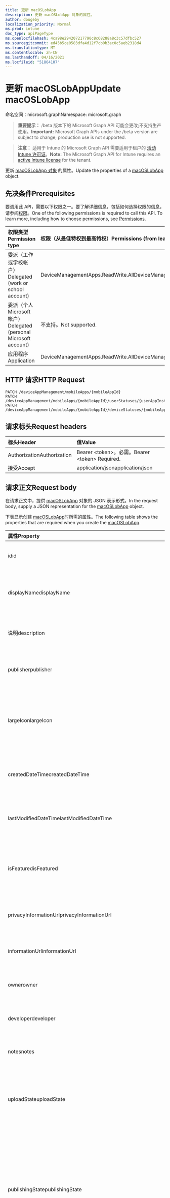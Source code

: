 ```yaml
---
title: 更新 macOSLobApp
description: 更新 macOSLobApp 对象的属性。
author: dougeby
localization_priority: Normal
ms.prod: intune
doc_type: apiPageType
ms.openlocfilehash: 4ca98e294207217790c8c68288a8c3c57dfbc527
ms.sourcegitcommit: ed45b5ce0583dfa4d12f7cb0b3ac0c5aeb2318d4
ms.translationtype: MT
ms.contentlocale: zh-CN
ms.lasthandoff: 04/16/2021
ms.locfileid: "51864107"
---
```

# <a name="update-macoslobapp"></a><span data-ttu-id="52221-103">更新 macOSLobApp</span><span class="sxs-lookup"><span data-stu-id="52221-103">Update macOSLobApp</span></span>

<span data-ttu-id="52221-104">命名空间：microsoft.graph</span><span class="sxs-lookup"><span data-stu-id="52221-104">Namespace: microsoft.graph</span></span>

> <span data-ttu-id="52221-105">**重要提示：** /beta 版本下的 Microsoft Graph API 可能会更改;不支持生产使用。</span><span class="sxs-lookup"><span data-stu-id="52221-105">**Important:** Microsoft Graph APIs under the /beta version are subject to change; production use is not supported.</span></span>

> <span data-ttu-id="52221-106">**注意：** 适用于 Intune 的 Microsoft Graph API 需要适用于租户的 [活动 Intune 许可证](https://go.microsoft.com/fwlink/?linkid=839381)。</span><span class="sxs-lookup"><span data-stu-id="52221-106">**Note:** The Microsoft Graph API for Intune requires an [active Intune license](https://go.microsoft.com/fwlink/?linkid=839381) for the tenant.</span></span>

<span data-ttu-id="52221-107">更新 [macOSLobApp 对象](../resources/intune-apps-macoslobapp.md) 的属性。</span><span class="sxs-lookup"><span data-stu-id="52221-107">Update the properties of a [macOSLobApp](../resources/intune-apps-macoslobapp.md) object.</span></span>

## <a name="prerequisites"></a><span data-ttu-id="52221-108">先决条件</span><span class="sxs-lookup"><span data-stu-id="52221-108">Prerequisites</span></span>
<span data-ttu-id="52221-p101">要调用此 API，需要以下权限之一。要了解详细信息，包括如何选择权限的信息，请参阅[权限](/graph/permissions-reference)。</span><span class="sxs-lookup"><span data-stu-id="52221-p101">One of the following permissions is required to call this API. To learn more, including how to choose permissions, see [Permissions](/graph/permissions-reference).</span></span>

|<span data-ttu-id="52221-111">权限类型</span><span class="sxs-lookup"><span data-stu-id="52221-111">Permission type</span></span>|<span data-ttu-id="52221-112">权限（从最低特权到最高特权）</span><span class="sxs-lookup"><span data-stu-id="52221-112">Permissions (from least to most privileged)</span></span>|
|:---|:---|
|<span data-ttu-id="52221-113">委派（工作或学校帐户）</span><span class="sxs-lookup"><span data-stu-id="52221-113">Delegated (work or school account)</span></span>|<span data-ttu-id="52221-114">DeviceManagementApps.ReadWrite.All</span><span class="sxs-lookup"><span data-stu-id="52221-114">DeviceManagementApps.ReadWrite.All</span></span>|
|<span data-ttu-id="52221-115">委派（个人 Microsoft 帐户）</span><span class="sxs-lookup"><span data-stu-id="52221-115">Delegated (personal Microsoft account)</span></span>|<span data-ttu-id="52221-116">不支持。</span><span class="sxs-lookup"><span data-stu-id="52221-116">Not supported.</span></span>|
|<span data-ttu-id="52221-117">应用程序</span><span class="sxs-lookup"><span data-stu-id="52221-117">Application</span></span>|<span data-ttu-id="52221-118">DeviceManagementApps.ReadWrite.All</span><span class="sxs-lookup"><span data-stu-id="52221-118">DeviceManagementApps.ReadWrite.All</span></span>|

## <a name="http-request"></a><span data-ttu-id="52221-119">HTTP 请求</span><span class="sxs-lookup"><span data-stu-id="52221-119">HTTP Request</span></span>
<!-- {
  "blockType": "ignored"
}
-->
``` http
PATCH /deviceAppManagement/mobileApps/{mobileAppId}
PATCH /deviceAppManagement/mobileApps/{mobileAppId}/userStatuses/{userAppInstallStatusId}/app
PATCH /deviceAppManagement/mobileApps/{mobileAppId}/deviceStatuses/{mobileAppInstallStatusId}/app
```

## <a name="request-headers"></a><span data-ttu-id="52221-120">请求标头</span><span class="sxs-lookup"><span data-stu-id="52221-120">Request headers</span></span>
|<span data-ttu-id="52221-121">标头</span><span class="sxs-lookup"><span data-stu-id="52221-121">Header</span></span>|<span data-ttu-id="52221-122">值</span><span class="sxs-lookup"><span data-stu-id="52221-122">Value</span></span>|
|:---|:---|
|<span data-ttu-id="52221-123">Authorization</span><span class="sxs-lookup"><span data-stu-id="52221-123">Authorization</span></span>|<span data-ttu-id="52221-124">Bearer &lt;token&gt;。必需。</span><span class="sxs-lookup"><span data-stu-id="52221-124">Bearer &lt;token&gt; Required.</span></span>|
|<span data-ttu-id="52221-125">接受</span><span class="sxs-lookup"><span data-stu-id="52221-125">Accept</span></span>|<span data-ttu-id="52221-126">application/json</span><span class="sxs-lookup"><span data-stu-id="52221-126">application/json</span></span>|

## <a name="request-body"></a><span data-ttu-id="52221-127">请求正文</span><span class="sxs-lookup"><span data-stu-id="52221-127">Request body</span></span>
<span data-ttu-id="52221-128">在请求正文中，提供 [macOSLobApp](../resources/intune-apps-macoslobapp.md) 对象的 JSON 表示形式。</span><span class="sxs-lookup"><span data-stu-id="52221-128">In the request body, supply a JSON representation for the [macOSLobApp](../resources/intune-apps-macoslobapp.md) object.</span></span>

<span data-ttu-id="52221-129">下表显示创建 [macOSLobApp](../resources/intune-apps-macoslobapp.md)时所需的属性。</span><span class="sxs-lookup"><span data-stu-id="52221-129">The following table shows the properties that are required when you create the [macOSLobApp](../resources/intune-apps-macoslobapp.md).</span></span>

|<span data-ttu-id="52221-130">属性</span><span class="sxs-lookup"><span data-stu-id="52221-130">Property</span></span>|<span data-ttu-id="52221-131">类型</span><span class="sxs-lookup"><span data-stu-id="52221-131">Type</span></span>|<span data-ttu-id="52221-132">说明</span><span class="sxs-lookup"><span data-stu-id="52221-132">Description</span></span>|
|:---|:---|:---|
|<span data-ttu-id="52221-133">id</span><span class="sxs-lookup"><span data-stu-id="52221-133">id</span></span>|<span data-ttu-id="52221-134">String</span><span class="sxs-lookup"><span data-stu-id="52221-134">String</span></span>|<span data-ttu-id="52221-135">实体的键。</span><span class="sxs-lookup"><span data-stu-id="52221-135">Key of the entity.</span></span> <span data-ttu-id="52221-136">继承自 [mobileApp](../resources/intune-shared-mobileapp.md)</span><span class="sxs-lookup"><span data-stu-id="52221-136">Inherited from [mobileApp](../resources/intune-shared-mobileapp.md)</span></span>|
|<span data-ttu-id="52221-137">displayName</span><span class="sxs-lookup"><span data-stu-id="52221-137">displayName</span></span>|<span data-ttu-id="52221-138">String</span><span class="sxs-lookup"><span data-stu-id="52221-138">String</span></span>|<span data-ttu-id="52221-139">管理员提供或导入的应用标题。</span><span class="sxs-lookup"><span data-stu-id="52221-139">The admin provided or imported title of the app.</span></span> <span data-ttu-id="52221-140">继承自 [mobileApp](../resources/intune-shared-mobileapp.md)</span><span class="sxs-lookup"><span data-stu-id="52221-140">Inherited from [mobileApp](../resources/intune-shared-mobileapp.md)</span></span>|
|<span data-ttu-id="52221-141">说明</span><span class="sxs-lookup"><span data-stu-id="52221-141">description</span></span>|<span data-ttu-id="52221-142">String</span><span class="sxs-lookup"><span data-stu-id="52221-142">String</span></span>|<span data-ttu-id="52221-143">应用的说明。</span><span class="sxs-lookup"><span data-stu-id="52221-143">The description of the app.</span></span> <span data-ttu-id="52221-144">继承自 [mobileApp](../resources/intune-shared-mobileapp.md)</span><span class="sxs-lookup"><span data-stu-id="52221-144">Inherited from [mobileApp](../resources/intune-shared-mobileapp.md)</span></span>|
|<span data-ttu-id="52221-145">publisher</span><span class="sxs-lookup"><span data-stu-id="52221-145">publisher</span></span>|<span data-ttu-id="52221-146">String</span><span class="sxs-lookup"><span data-stu-id="52221-146">String</span></span>|<span data-ttu-id="52221-147">应用的发布者。</span><span class="sxs-lookup"><span data-stu-id="52221-147">The publisher of the app.</span></span> <span data-ttu-id="52221-148">继承自 [mobileApp](../resources/intune-shared-mobileapp.md)</span><span class="sxs-lookup"><span data-stu-id="52221-148">Inherited from [mobileApp](../resources/intune-shared-mobileapp.md)</span></span>|
|<span data-ttu-id="52221-149">largeIcon</span><span class="sxs-lookup"><span data-stu-id="52221-149">largeIcon</span></span>|[<span data-ttu-id="52221-150">mimeContent</span><span class="sxs-lookup"><span data-stu-id="52221-150">mimeContent</span></span>](../resources/intune-shared-mimecontent.md)|<span data-ttu-id="52221-151">要显示在应用详细信息中并用于图标上传的大图标。</span><span class="sxs-lookup"><span data-stu-id="52221-151">The large icon, to be displayed in the app details and used for upload of the icon.</span></span> <span data-ttu-id="52221-152">继承自 [mobileApp](../resources/intune-shared-mobileapp.md)</span><span class="sxs-lookup"><span data-stu-id="52221-152">Inherited from [mobileApp](../resources/intune-shared-mobileapp.md)</span></span>|
|<span data-ttu-id="52221-153">createdDateTime</span><span class="sxs-lookup"><span data-stu-id="52221-153">createdDateTime</span></span>|<span data-ttu-id="52221-154">DateTimeOffset</span><span class="sxs-lookup"><span data-stu-id="52221-154">DateTimeOffset</span></span>|<span data-ttu-id="52221-155">创建应用的日期和时间。</span><span class="sxs-lookup"><span data-stu-id="52221-155">The date and time the app was created.</span></span> <span data-ttu-id="52221-156">继承自 [mobileApp](../resources/intune-shared-mobileapp.md)</span><span class="sxs-lookup"><span data-stu-id="52221-156">Inherited from [mobileApp](../resources/intune-shared-mobileapp.md)</span></span>|
|<span data-ttu-id="52221-157">lastModifiedDateTime</span><span class="sxs-lookup"><span data-stu-id="52221-157">lastModifiedDateTime</span></span>|<span data-ttu-id="52221-158">DateTimeOffset</span><span class="sxs-lookup"><span data-stu-id="52221-158">DateTimeOffset</span></span>|<span data-ttu-id="52221-159">上次修改应用的日期和时间。</span><span class="sxs-lookup"><span data-stu-id="52221-159">The date and time the app was last modified.</span></span> <span data-ttu-id="52221-160">继承自 [mobileApp](../resources/intune-shared-mobileapp.md)</span><span class="sxs-lookup"><span data-stu-id="52221-160">Inherited from [mobileApp](../resources/intune-shared-mobileapp.md)</span></span>|
|<span data-ttu-id="52221-161">isFeatured</span><span class="sxs-lookup"><span data-stu-id="52221-161">isFeatured</span></span>|<span data-ttu-id="52221-162">Boolean</span><span class="sxs-lookup"><span data-stu-id="52221-162">Boolean</span></span>|<span data-ttu-id="52221-163">指示应用是否被管理员标记为特色的值。继承自 [mobileApp](../resources/intune-shared-mobileapp.md)</span><span class="sxs-lookup"><span data-stu-id="52221-163">The value indicating whether the app is marked as featured by the admin. Inherited from [mobileApp](../resources/intune-shared-mobileapp.md)</span></span>|
|<span data-ttu-id="52221-164">privacyInformationUrl</span><span class="sxs-lookup"><span data-stu-id="52221-164">privacyInformationUrl</span></span>|<span data-ttu-id="52221-165">String</span><span class="sxs-lookup"><span data-stu-id="52221-165">String</span></span>|<span data-ttu-id="52221-166">隐私声明 URL。</span><span class="sxs-lookup"><span data-stu-id="52221-166">The privacy statement Url.</span></span> <span data-ttu-id="52221-167">继承自 [mobileApp](../resources/intune-shared-mobileapp.md)</span><span class="sxs-lookup"><span data-stu-id="52221-167">Inherited from [mobileApp](../resources/intune-shared-mobileapp.md)</span></span>|
|<span data-ttu-id="52221-168">informationUrl</span><span class="sxs-lookup"><span data-stu-id="52221-168">informationUrl</span></span>|<span data-ttu-id="52221-169">String</span><span class="sxs-lookup"><span data-stu-id="52221-169">String</span></span>|<span data-ttu-id="52221-170">详细信息 URL。</span><span class="sxs-lookup"><span data-stu-id="52221-170">The more information Url.</span></span> <span data-ttu-id="52221-171">继承自 [mobileApp](../resources/intune-shared-mobileapp.md)</span><span class="sxs-lookup"><span data-stu-id="52221-171">Inherited from [mobileApp](../resources/intune-shared-mobileapp.md)</span></span>|
|<span data-ttu-id="52221-172">owner</span><span class="sxs-lookup"><span data-stu-id="52221-172">owner</span></span>|<span data-ttu-id="52221-173">String</span><span class="sxs-lookup"><span data-stu-id="52221-173">String</span></span>|<span data-ttu-id="52221-174">应用的所有者。</span><span class="sxs-lookup"><span data-stu-id="52221-174">The owner of the app.</span></span> <span data-ttu-id="52221-175">继承自 [mobileApp](../resources/intune-shared-mobileapp.md)</span><span class="sxs-lookup"><span data-stu-id="52221-175">Inherited from [mobileApp](../resources/intune-shared-mobileapp.md)</span></span>|
|<span data-ttu-id="52221-176">developer</span><span class="sxs-lookup"><span data-stu-id="52221-176">developer</span></span>|<span data-ttu-id="52221-177">String</span><span class="sxs-lookup"><span data-stu-id="52221-177">String</span></span>|<span data-ttu-id="52221-178">应用的开发者。</span><span class="sxs-lookup"><span data-stu-id="52221-178">The developer of the app.</span></span> <span data-ttu-id="52221-179">继承自 [mobileApp](../resources/intune-shared-mobileapp.md)</span><span class="sxs-lookup"><span data-stu-id="52221-179">Inherited from [mobileApp](../resources/intune-shared-mobileapp.md)</span></span>|
|<span data-ttu-id="52221-180">notes</span><span class="sxs-lookup"><span data-stu-id="52221-180">notes</span></span>|<span data-ttu-id="52221-181">String</span><span class="sxs-lookup"><span data-stu-id="52221-181">String</span></span>|<span data-ttu-id="52221-182">应用的备注。</span><span class="sxs-lookup"><span data-stu-id="52221-182">Notes for the app.</span></span> <span data-ttu-id="52221-183">继承自 [mobileApp](../resources/intune-shared-mobileapp.md)</span><span class="sxs-lookup"><span data-stu-id="52221-183">Inherited from [mobileApp](../resources/intune-shared-mobileapp.md)</span></span>|
|<span data-ttu-id="52221-184">uploadState</span><span class="sxs-lookup"><span data-stu-id="52221-184">uploadState</span></span>|<span data-ttu-id="52221-185">Int32</span><span class="sxs-lookup"><span data-stu-id="52221-185">Int32</span></span>|<span data-ttu-id="52221-186">上载状态。</span><span class="sxs-lookup"><span data-stu-id="52221-186">The upload state.</span></span> <span data-ttu-id="52221-187">可能的值是：0 - `Not Ready` 、1 - `Ready` 、2 - `Processing` 。</span><span class="sxs-lookup"><span data-stu-id="52221-187">Possible values are: 0 - `Not Ready`, 1 - `Ready`, 2 - `Processing`.</span></span> <span data-ttu-id="52221-188">继承自 [mobileApp](../resources/intune-shared-mobileapp.md)</span><span class="sxs-lookup"><span data-stu-id="52221-188">Inherited from [mobileApp](../resources/intune-shared-mobileapp.md)</span></span>|
|<span data-ttu-id="52221-189">publishingState</span><span class="sxs-lookup"><span data-stu-id="52221-189">publishingState</span></span>|[<span data-ttu-id="52221-190">mobileAppPublishingState</span><span class="sxs-lookup"><span data-stu-id="52221-190">mobileAppPublishingState</span></span>](../resources/intune-apps-mobileapppublishingstate.md)|<span data-ttu-id="52221-191">应用的发布状态。</span><span class="sxs-lookup"><span data-stu-id="52221-191">The publishing state for the app.</span></span> <span data-ttu-id="52221-192">除非应用已发布，否则无法分配应用。</span><span class="sxs-lookup"><span data-stu-id="52221-192">The app cannot be assigned unless the app is published.</span></span> <span data-ttu-id="52221-193">继承自 [mobileApp](../resources/intune-shared-mobileapp.md)。</span><span class="sxs-lookup"><span data-stu-id="52221-193">Inherited from [mobileApp](../resources/intune-shared-mobileapp.md).</span></span> <span data-ttu-id="52221-194">可取值为：`notPublished`、`processing`、`published`。</span><span class="sxs-lookup"><span data-stu-id="52221-194">Possible values are: `notPublished`, `processing`, `published`.</span></span>|
|<span data-ttu-id="52221-195">isAssigned</span><span class="sxs-lookup"><span data-stu-id="52221-195">isAssigned</span></span>|<span data-ttu-id="52221-196">Boolean</span><span class="sxs-lookup"><span data-stu-id="52221-196">Boolean</span></span>|<span data-ttu-id="52221-197">指示是否将应用分配给至少一个组的值。</span><span class="sxs-lookup"><span data-stu-id="52221-197">The value indicating whether the app is assigned to at least one group.</span></span> <span data-ttu-id="52221-198">继承自 [mobileApp](../resources/intune-shared-mobileapp.md)</span><span class="sxs-lookup"><span data-stu-id="52221-198">Inherited from [mobileApp](../resources/intune-shared-mobileapp.md)</span></span>|
|<span data-ttu-id="52221-199">roleScopeTagIds</span><span class="sxs-lookup"><span data-stu-id="52221-199">roleScopeTagIds</span></span>|<span data-ttu-id="52221-200">String 集合</span><span class="sxs-lookup"><span data-stu-id="52221-200">String collection</span></span>|<span data-ttu-id="52221-201">此移动应用的范围标记 ID 列表。</span><span class="sxs-lookup"><span data-stu-id="52221-201">List of scope tag ids for this mobile app.</span></span> <span data-ttu-id="52221-202">继承自 [mobileApp](../resources/intune-shared-mobileapp.md)</span><span class="sxs-lookup"><span data-stu-id="52221-202">Inherited from [mobileApp](../resources/intune-shared-mobileapp.md)</span></span>|
|<span data-ttu-id="52221-203">dependentAppCount</span><span class="sxs-lookup"><span data-stu-id="52221-203">dependentAppCount</span></span>|<span data-ttu-id="52221-204">Int32</span><span class="sxs-lookup"><span data-stu-id="52221-204">Int32</span></span>|<span data-ttu-id="52221-205">子应用具有的依赖项总数。</span><span class="sxs-lookup"><span data-stu-id="52221-205">The total number of dependencies the child app has.</span></span> <span data-ttu-id="52221-206">继承自 [mobileApp](../resources/intune-shared-mobileapp.md)</span><span class="sxs-lookup"><span data-stu-id="52221-206">Inherited from [mobileApp](../resources/intune-shared-mobileapp.md)</span></span>|
|<span data-ttu-id="52221-207">supersedingAppCount</span><span class="sxs-lookup"><span data-stu-id="52221-207">supersedingAppCount</span></span>|<span data-ttu-id="52221-208">Int32</span><span class="sxs-lookup"><span data-stu-id="52221-208">Int32</span></span>|<span data-ttu-id="52221-209">此应用直接或间接取代的应用总数。</span><span class="sxs-lookup"><span data-stu-id="52221-209">The total number of apps this app directly or indirectly supersedes.</span></span> <span data-ttu-id="52221-210">继承自 [mobileApp](../resources/intune-shared-mobileapp.md)</span><span class="sxs-lookup"><span data-stu-id="52221-210">Inherited from [mobileApp](../resources/intune-shared-mobileapp.md)</span></span>|
|<span data-ttu-id="52221-211">supersededAppCount</span><span class="sxs-lookup"><span data-stu-id="52221-211">supersededAppCount</span></span>|<span data-ttu-id="52221-212">Int32</span><span class="sxs-lookup"><span data-stu-id="52221-212">Int32</span></span>|<span data-ttu-id="52221-213">此应用直接或间接被取代的应用总数。</span><span class="sxs-lookup"><span data-stu-id="52221-213">The total number of apps this app is directly or indirectly superseded by.</span></span> <span data-ttu-id="52221-214">继承自 [mobileApp](../resources/intune-shared-mobileapp.md)</span><span class="sxs-lookup"><span data-stu-id="52221-214">Inherited from [mobileApp](../resources/intune-shared-mobileapp.md)</span></span>|
|<span data-ttu-id="52221-215">committedContentVersion</span><span class="sxs-lookup"><span data-stu-id="52221-215">committedContentVersion</span></span>|<span data-ttu-id="52221-216">String</span><span class="sxs-lookup"><span data-stu-id="52221-216">String</span></span>|<span data-ttu-id="52221-217">内部提交的内容版本。</span><span class="sxs-lookup"><span data-stu-id="52221-217">The internal committed content version.</span></span> <span data-ttu-id="52221-218">继承自 [mobileLobApp](../resources/intune-apps-mobilelobapp.md)</span><span class="sxs-lookup"><span data-stu-id="52221-218">Inherited from [mobileLobApp](../resources/intune-apps-mobilelobapp.md)</span></span>|
|<span data-ttu-id="52221-219">fileName</span><span class="sxs-lookup"><span data-stu-id="52221-219">fileName</span></span>|<span data-ttu-id="52221-220">String</span><span class="sxs-lookup"><span data-stu-id="52221-220">String</span></span>|<span data-ttu-id="52221-221">主 Lob 应用程序文件的名称。</span><span class="sxs-lookup"><span data-stu-id="52221-221">The name of the main Lob application file.</span></span> <span data-ttu-id="52221-222">继承自 [mobileLobApp](../resources/intune-apps-mobilelobapp.md)</span><span class="sxs-lookup"><span data-stu-id="52221-222">Inherited from [mobileLobApp](../resources/intune-apps-mobilelobapp.md)</span></span>|
|<span data-ttu-id="52221-223">size</span><span class="sxs-lookup"><span data-stu-id="52221-223">size</span></span>|<span data-ttu-id="52221-224">Int64</span><span class="sxs-lookup"><span data-stu-id="52221-224">Int64</span></span>|<span data-ttu-id="52221-225">总大小，包括所有已上传文件。</span><span class="sxs-lookup"><span data-stu-id="52221-225">The total size, including all uploaded files.</span></span> <span data-ttu-id="52221-226">继承自 [mobileLobApp](../resources/intune-apps-mobilelobapp.md)</span><span class="sxs-lookup"><span data-stu-id="52221-226">Inherited from [mobileLobApp](../resources/intune-apps-mobilelobapp.md)</span></span>|
|<span data-ttu-id="52221-227">bundleId</span><span class="sxs-lookup"><span data-stu-id="52221-227">bundleId</span></span>|<span data-ttu-id="52221-228">String</span><span class="sxs-lookup"><span data-stu-id="52221-228">String</span></span>|<span data-ttu-id="52221-229">捆绑包 ID。</span><span class="sxs-lookup"><span data-stu-id="52221-229">The bundle id.</span></span>|
|<span data-ttu-id="52221-230">minimumSupportedOperatingSystem</span><span class="sxs-lookup"><span data-stu-id="52221-230">minimumSupportedOperatingSystem</span></span>|[<span data-ttu-id="52221-231">macOSMinimumOperatingSystem</span><span class="sxs-lookup"><span data-stu-id="52221-231">macOSMinimumOperatingSystem</span></span>](../resources/intune-apps-macosminimumoperatingsystem.md)|<span data-ttu-id="52221-232">最低适用操作系统的值。</span><span class="sxs-lookup"><span data-stu-id="52221-232">The value for the minimum applicable operating system.</span></span>|
|<span data-ttu-id="52221-233">buildNumber</span><span class="sxs-lookup"><span data-stu-id="52221-233">buildNumber</span></span>|<span data-ttu-id="52221-234">String</span><span class="sxs-lookup"><span data-stu-id="52221-234">String</span></span>|<span data-ttu-id="52221-235">MacOS 业务线 (LoB) 号。</span><span class="sxs-lookup"><span data-stu-id="52221-235">The build number of MacOS Line of Business (LoB) app.</span></span>|
|<span data-ttu-id="52221-236">versionNumber</span><span class="sxs-lookup"><span data-stu-id="52221-236">versionNumber</span></span>|<span data-ttu-id="52221-237">String</span><span class="sxs-lookup"><span data-stu-id="52221-237">String</span></span>|<span data-ttu-id="52221-238">MacOS 业务线 (LoB) 版本号。</span><span class="sxs-lookup"><span data-stu-id="52221-238">The version number of MacOS Line of Business (LoB) app.</span></span>|
|<span data-ttu-id="52221-239">childApps</span><span class="sxs-lookup"><span data-stu-id="52221-239">childApps</span></span>|<span data-ttu-id="52221-240">[macOSLobChildApp](../resources/intune-apps-macoslobchildapp.md) 集合</span><span class="sxs-lookup"><span data-stu-id="52221-240">[macOSLobChildApp](../resources/intune-apps-macoslobchildapp.md) collection</span></span>|<span data-ttu-id="52221-241">此捆绑包中的应用列表</span><span class="sxs-lookup"><span data-stu-id="52221-241">The app list in this bundle package</span></span>|
|<span data-ttu-id="52221-242">identityVersion</span><span class="sxs-lookup"><span data-stu-id="52221-242">identityVersion</span></span>|<span data-ttu-id="52221-243">String</span><span class="sxs-lookup"><span data-stu-id="52221-243">String</span></span>|<span data-ttu-id="52221-244">标识版本。</span><span class="sxs-lookup"><span data-stu-id="52221-244">The identity version.</span></span>|
|<span data-ttu-id="52221-245">md5HashChunkSize</span><span class="sxs-lookup"><span data-stu-id="52221-245">md5HashChunkSize</span></span>|<span data-ttu-id="52221-246">Int32</span><span class="sxs-lookup"><span data-stu-id="52221-246">Int32</span></span>|<span data-ttu-id="52221-247">MD5 哈希的区块大小</span><span class="sxs-lookup"><span data-stu-id="52221-247">The chunk size for MD5 hash</span></span>|
|<span data-ttu-id="52221-248">md5Hash</span><span class="sxs-lookup"><span data-stu-id="52221-248">md5Hash</span></span>|<span data-ttu-id="52221-249">String 集合</span><span class="sxs-lookup"><span data-stu-id="52221-249">String collection</span></span>|<span data-ttu-id="52221-250">MD5 哈希代码</span><span class="sxs-lookup"><span data-stu-id="52221-250">The MD5 hash codes</span></span>|
|<span data-ttu-id="52221-251">ignoreVersionDetection</span><span class="sxs-lookup"><span data-stu-id="52221-251">ignoreVersionDetection</span></span>|<span data-ttu-id="52221-252">Boolean</span><span class="sxs-lookup"><span data-stu-id="52221-252">Boolean</span></span>|<span data-ttu-id="52221-253">控制应用的版本是否将用于检测安装在设备上的应用的布尔值。</span><span class="sxs-lookup"><span data-stu-id="52221-253">A boolean to control whether the app's version will be used to detect the app after it is installed on a device.</span></span> <span data-ttu-id="52221-254">对于使用自我更新功能 (macOS (LoB) 设置为 true。</span><span class="sxs-lookup"><span data-stu-id="52221-254">Set this to true for macOS Line of Business (LoB) apps that use a self update feature.</span></span>|
|<span data-ttu-id="52221-255">installAsManaged</span><span class="sxs-lookup"><span data-stu-id="52221-255">installAsManaged</span></span>|<span data-ttu-id="52221-256">Boolean</span><span class="sxs-lookup"><span data-stu-id="52221-256">Boolean</span></span>|<span data-ttu-id="52221-257">用于控制应用是否将安装为托管应用的布尔值 (macOS 11.0 和其他 PKG) 。</span><span class="sxs-lookup"><span data-stu-id="52221-257">A boolean to control whether the app will be installed as managed (requires macOS 11.0 and other PKG restrictions).</span></span>|



## <a name="response"></a><span data-ttu-id="52221-258">响应</span><span class="sxs-lookup"><span data-stu-id="52221-258">Response</span></span>
<span data-ttu-id="52221-259">如果成功，此方法在响应正文中返回 响应代码和更新的 `200 OK` [macOSLobApp](../resources/intune-apps-macoslobapp.md) 对象。</span><span class="sxs-lookup"><span data-stu-id="52221-259">If successful, this method returns a `200 OK` response code and an updated [macOSLobApp](../resources/intune-apps-macoslobapp.md) object in the response body.</span></span>

## <a name="example"></a><span data-ttu-id="52221-260">示例</span><span class="sxs-lookup"><span data-stu-id="52221-260">Example</span></span>

### <a name="request"></a><span data-ttu-id="52221-261">请求</span><span class="sxs-lookup"><span data-stu-id="52221-261">Request</span></span>
<span data-ttu-id="52221-262">下面是一个请求示例。</span><span class="sxs-lookup"><span data-stu-id="52221-262">Here is an example of the request.</span></span>
``` http
PATCH https://graph.microsoft.com/beta/deviceAppManagement/mobileApps/{mobileAppId}
Content-type: application/json
Content-length: 1722

{
  "@odata.type": "#microsoft.graph.macOSLobApp",
  "displayName": "Display Name value",
  "description": "Description value",
  "publisher": "Publisher value",
  "largeIcon": {
    "@odata.type": "microsoft.graph.mimeContent",
    "type": "Type value",
    "value": "dmFsdWU="
  },
  "isFeatured": true,
  "privacyInformationUrl": "https://example.com/privacyInformationUrl/",
  "informationUrl": "https://example.com/informationUrl/",
  "owner": "Owner value",
  "developer": "Developer value",
  "notes": "Notes value",
  "uploadState": 11,
  "publishingState": "processing",
  "isAssigned": true,
  "roleScopeTagIds": [
    "Role Scope Tag Ids value"
  ],
  "dependentAppCount": 1,
  "supersedingAppCount": 3,
  "supersededAppCount": 2,
  "committedContentVersion": "Committed Content Version value",
  "fileName": "File Name value",
  "size": 4,
  "bundleId": "Bundle Id value",
  "minimumSupportedOperatingSystem": {
    "@odata.type": "microsoft.graph.macOSMinimumOperatingSystem",
    "v10_7": true,
    "v10_8": true,
    "v10_9": true,
    "v10_10": true,
    "v10_11": true,
    "v10_12": true,
    "v10_13": true,
    "v10_14": true,
    "v10_15": true,
    "v11_0": true
  },
  "buildNumber": "Build Number value",
  "versionNumber": "Version Number value",
  "childApps": [
    {
      "@odata.type": "microsoft.graph.macOSLobChildApp",
      "bundleId": "Bundle Id value",
      "buildNumber": "Build Number value",
      "versionNumber": "Version Number value"
    }
  ],
  "identityVersion": "Identity Version value",
  "md5HashChunkSize": 0,
  "md5Hash": [
    "Md5Hash value"
  ],
  "ignoreVersionDetection": true,
  "installAsManaged": true
}
```

### <a name="response"></a><span data-ttu-id="52221-263">响应</span><span class="sxs-lookup"><span data-stu-id="52221-263">Response</span></span>
<span data-ttu-id="52221-p125">下面是一个响应示例。注意：为了简单起见，可能会将此处所示的响应对象截断。将从实际调用中返回所有属性。</span><span class="sxs-lookup"><span data-stu-id="52221-p125">Here is an example of the response. Note: The response object shown here may be truncated for brevity. All of the properties will be returned from an actual call.</span></span>
``` http
HTTP/1.1 200 OK
Content-Type: application/json
Content-Length: 1894

{
  "@odata.type": "#microsoft.graph.macOSLobApp",
  "id": "7be9250a-250a-7be9-0a25-e97b0a25e97b",
  "displayName": "Display Name value",
  "description": "Description value",
  "publisher": "Publisher value",
  "largeIcon": {
    "@odata.type": "microsoft.graph.mimeContent",
    "type": "Type value",
    "value": "dmFsdWU="
  },
  "createdDateTime": "2017-01-01T00:02:43.5775965-08:00",
  "lastModifiedDateTime": "2017-01-01T00:00:35.1329464-08:00",
  "isFeatured": true,
  "privacyInformationUrl": "https://example.com/privacyInformationUrl/",
  "informationUrl": "https://example.com/informationUrl/",
  "owner": "Owner value",
  "developer": "Developer value",
  "notes": "Notes value",
  "uploadState": 11,
  "publishingState": "processing",
  "isAssigned": true,
  "roleScopeTagIds": [
    "Role Scope Tag Ids value"
  ],
  "dependentAppCount": 1,
  "supersedingAppCount": 3,
  "supersededAppCount": 2,
  "committedContentVersion": "Committed Content Version value",
  "fileName": "File Name value",
  "size": 4,
  "bundleId": "Bundle Id value",
  "minimumSupportedOperatingSystem": {
    "@odata.type": "microsoft.graph.macOSMinimumOperatingSystem",
    "v10_7": true,
    "v10_8": true,
    "v10_9": true,
    "v10_10": true,
    "v10_11": true,
    "v10_12": true,
    "v10_13": true,
    "v10_14": true,
    "v10_15": true,
    "v11_0": true
  },
  "buildNumber": "Build Number value",
  "versionNumber": "Version Number value",
  "childApps": [
    {
      "@odata.type": "microsoft.graph.macOSLobChildApp",
      "bundleId": "Bundle Id value",
      "buildNumber": "Build Number value",
      "versionNumber": "Version Number value"
    }
  ],
  "identityVersion": "Identity Version value",
  "md5HashChunkSize": 0,
  "md5Hash": [
    "Md5Hash value"
  ],
  "ignoreVersionDetection": true,
  "installAsManaged": true
}
```




